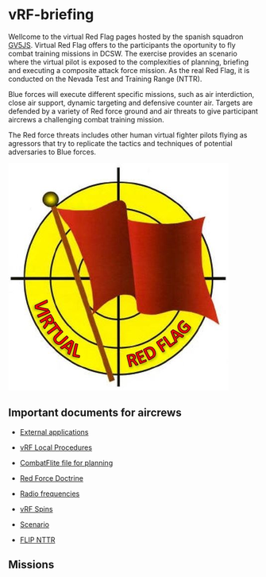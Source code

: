 # vRF-briefing
Wellcome to the virtual Red Flag pages hosted by the spanish squadron [GV5JS](http://foro.gv5js.com/). Virtual Red Flag offers to the participants the oportunity to fly combat training missions in DCSW. The exercise provides an scenario where the virtual pilot is exposed to the complexities of planning, briefing and executing a composite attack force mission. As the real Red Flag, it is conducted on the Nevada Test and Training Range (NTTR).
 

Blue forces will execute different specific missions, such as air interdiction, close air support, dynamic targeting and defensive counter air. Targets are defended by a variety of Red force ground and air threats to give participant aircrews a challenging combat training mission.

 
The Red force threats includes other human virtual fighter pilots flying as agressors that try to replicate the tactics and techniques of potential adversaries to Blue forces.

 

![](Images/LogovRF.JPG)

## Important documents for aircrews
* [External applications](./docs/external.md)

* [vRF Local Procedures](docs/LocalProcedures.md)

* [CombatFlite file for planning](./docs/vRFCombatFlite.cf)

* [Red Force Doctrine](./docs/RedDoctrine.md)

* [Radio frequencies](./docs/freqs.md)

* [vRF Spins](docs/spins.md)

* [Scenario](./docs/scenario.md)

* [FLIP NTTR](http://www.476vfightergroup.com/downloads.php?do=file&id=405)

## Missions


